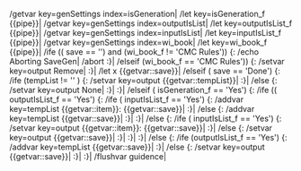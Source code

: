 /getvar key=genSettings index=isGeneration|
/let key=isGeneration_f {{pipe}}|
/getvar key=genSettings index=outputIsList|
/let key=outputIsList_f {{pipe}}|
/getvar key=genSettings index=inputIsList|
/let key=inputIsList_f {{pipe}}|
/getvar key=genSettings index=wi_book|
/let key=wi_book_f {{pipe}}|
/ife (( save == '') and (wi_book_f != 'CMC Rules')) {:
	/echo Aborting SaveGen|
	/abort
:}|
/elseif (wi_book_f == 'CMC Rules')) {:
	/setvar key=output Remove|
:}|
/let x {{getvar::save}}|
/elseif ( save == 'Done') {:
	/ife (tempList != '' ) {:
		/setvar key=output {{getvar::tempList}}|
	:}|
	/else {:
		/setvar key=output None|
	:}|
:}|
/elseif ( isGeneration_f == 'Yes') {:
	/ife (( outputIsList_f == 'Yes') {:
		/ife ( inputIsList_f == 'Yes') {:
			/addvar key=tempList {{getvar::item}}: {{getvar::save}}|
		:}|
		/else {:
			/addvar key=tempList {{getvar::save}}|
		:}|
	:}|
	/else {:
		/ife ( inputIsList_f == 'Yes') {:
			/setvar key=output {{getvar::item}}: {{getvar::save}}|
		:}|
		/else {:
			/setvar key=output {{getvar::save}}|
		:}|
	:}|
:}|
/else {:
	/ife (outputIsList_f == 'Yes') {:
		/addvar key=tempList {{getvar::save}}|
	:}|
	/else {:
		/setvar key=output {{getvar::save}}|
	:}|
:}|
/flushvar guidence|